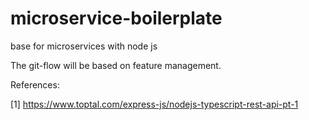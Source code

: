 # microservice-boilerplate
base for microservices with node js

The git-flow will be based on feature management.

References:

[1] https://www.toptal.com/express-js/nodejs-typescript-rest-api-pt-1